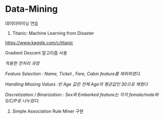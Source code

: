 # Data-Mining
데이터마이닝 연습



1. Titanic: Machine Learning from Disaster

https://www.kaggle.com/c/titanic

Gradient Descent 알고리즘 사용

*적용한 전처리 과정*

*Feature Selection : Name, Ticket , Fare, Cabin feature를 제외하였다.*

*Handling Missing Values :빈 Age 값은 전체 Age의 평균값인 30으로 채웠다*

*Discretization / Binarization : Sex와 Embarked feature는 각각 female/male와 S/C/P로 나누었다.*

 

 
2. Simple Association Rule Miner 구현
